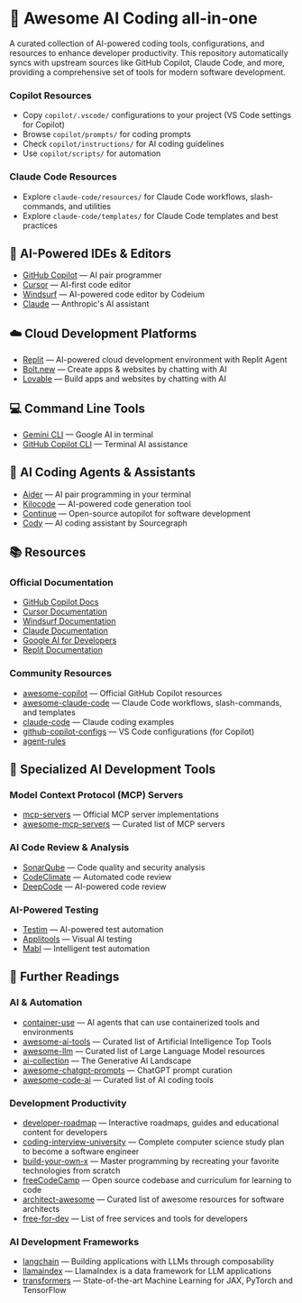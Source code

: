 # 🤖 Awesome AI Coding all-in-one

A curated collection of AI-powered coding tools, configurations, and resources to enhance developer productivity. This repository automatically syncs with upstream sources like GitHub Copilot, Claude Code, and more, providing a comprehensive set of tools for modern software development.

### Copilot Resources

- Copy `copilot/.vscode/` configurations to your project (VS Code settings for Copilot)
- Browse `copilot/prompts/` for coding prompts
- Check `copilot/instructions/` for AI coding guidelines
- Use `copilot/scripts/` for automation

### Claude Code Resources

- Explore `claude-code/resources/` for Claude Code workflows, slash-commands, and utilities
- Explore `claude-code/templates/` for Claude Code templates and best practices

## 🤖 AI-Powered IDEs & Editors

- [GitHub Copilot](https://copilot.github.com/) — AI pair programmer
- [Cursor](https://cursor.com/) — AI-first code editor
- [Windsurf](https://windsurf.com/) — AI-powered code editor by Codeium
- [Claude](https://claude.ai/) — Anthropic's AI assistant

## ☁️ Cloud Development Platforms

- [Replit](https://replit.com/) — AI-powered cloud development environment with Replit Agent
- [Bolt.new](https://bolt.new/) — Create apps & websites by chatting with AI
- [Lovable](https://lovable.dev/) — Build apps and websites by chatting with AI

## 💻 Command Line Tools

- [Gemini CLI](https://ai.google.dev/) — Google AI in terminal
- [GitHub Copilot CLI](https://cli.github.com/) — Terminal AI assistance

## 🤝 AI Coding Agents & Assistants

- [Aider](https://aider.chat/) — AI pair programming in your terminal
- [Kilocode](https://github.com/kilocode-ai/kilocode) — AI-powered code generation tool
- [Continue](https://continue.dev/) — Open-source autopilot for software development
- [Cody](https://sourcegraph.com/cody) — AI coding assistant by Sourcegraph

## 📚 Resources

### Official Documentation

- [GitHub Copilot Docs](https://docs.github.com/en/copilot)
- [Cursor Documentation](https://docs.cursor.com/)
- [Windsurf Documentation](https://docs.windsurf.com/)
- [Claude Documentation](https://docs.anthropic.com/claude/)
- [Google AI for Developers](https://ai.google.dev/)
- [Replit Documentation](https://docs.replit.com/)

### Community Resources

- [awesome-copilot](https://github.com/github/awesome-copilot) — Official GitHub Copilot resources
- [awesome-claude-code](https://github.com/hesreallyhim/awesome-claude-code) — Claude Code workflows, slash-commands, and templates
- [claude-code](https://github.com/anthropics/claude-code) — Claude coding examples
- [github-copilot-configs](https://github.com/doggy8088/github-copilot-configs) — VS Code configurations (for Copilot)
- [agent-rules](https://github.com/steipete/agent-rules)

## 🎯 Specialized AI Development Tools

### Model Context Protocol (MCP) Servers

- [mcp-servers](https://github.com/modelcontextprotocol/servers) — Official MCP server implementations
- [awesome-mcp-servers](https://github.com/punkpeye/awesome-mcp-servers) — Curated list of MCP servers

### AI Code Review & Analysis

- [SonarQube](https://www.sonarqube.org/) — Code quality and security analysis
- [CodeClimate](https://codeclimate.com/) — Automated code review
- [DeepCode](https://www.deepcode.ai/) — AI-powered code review

### AI-Powered Testing

- [Testim](https://www.testim.io/) — AI-powered test automation
- [Applitools](https://applitools.com/) — Visual AI testing
- [Mabl](https://www.mabl.com/) — Intelligent test automation

## 📖 Further Readings

### AI & Automation

- [container-use](https://github.com/dagger/container-use) — AI agents that can use containerized tools and environments
- [awesome-ai-tools](https://github.com/mahseema/awesome-ai-tools) — Curated list of Artificial Intelligence Top Tools
- [awesome-llm](https://github.com/Hannibal046/Awesome-LLM) — Curated list of Large Language Model resources
- [ai-collection](https://github.com/ai-collection/ai-collection) — The Generative AI Landscape
- [awesome-chatgpt-prompts](https://github.com/f/awesome-chatgpt-prompts) — ChatGPT prompt curation
- [awesome-code-ai](https://github.com/sourcegraph/awesome-code-ai) — Curated list of AI coding tools

### Development Productivity

- [developer-roadmap](https://github.com/kamranahmedse/developer-roadmap) — Interactive roadmaps, guides and educational content for developers
- [coding-interview-university](https://github.com/jwasham/coding-interview-university) — Complete computer science study plan to become a software engineer
- [build-your-own-x](https://github.com/codecrafters-io/build-your-own-x) — Master programming by recreating your favorite technologies from scratch
- [freeCodeCamp](https://github.com/freeCodeCamp/freeCodeCamp) — Open source codebase and curriculum for learning to code
- [architect-awesome](https://github.com/XD3an/architect-awesome) — Curated list of awesome resources for software architects
- [free-for-dev](https://github.com/ripienaar/free-for-dev) — List of free services and tools for developers

### AI Development Frameworks

- [langchain](https://github.com/langchain-ai/langchain) — Building applications with LLMs through composability
- [llamaindex](https://github.com/run-llama/llama_index) — LlamaIndex is a data framework for LLM applications
- [transformers](https://github.com/huggingface/transformers) — State-of-the-art Machine Learning for JAX, PyTorch and TensorFlow

